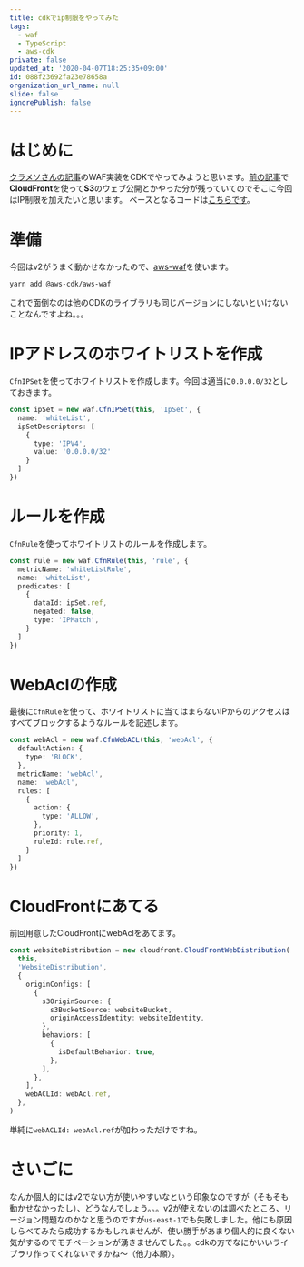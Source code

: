 ```yaml
---
title: cdkでip制限をやってみた
tags:
  - waf
  - TypeScript
  - aws-cdk
private: false
updated_at: '2020-04-07T18:25:35+09:00'
id: 088f23692fa23e78658a
organization_url_name: null
slide: false
ignorePublish: false
---
```

# はじめに

[クラメソさんの記事](https://dev.classmethod.jp/articles/how-to-use-aws-waf-v2-to-filter-incoming-traffic-based-ip-address/)のWAF実装をCDKでやってみようと思います。[前の記事](https://qiita.com/ufoo68/items/5861f31456a128e92b77)で**CloudFront**を使って**S3**のウェブ公開とかやった分が残っていてのでそこに今回はIP制限を加えたいと思います。
ベースとなるコードは[こちらです](https://github.com/ufoo68/aws-cdk-deploy-react)。

# 準備

今回はv2がうまく動かせなかったので、[aws-waf](https://docs.aws.amazon.com/cdk/api/latest/docs/aws-waf-readme.html)を使います。

```bash
yarn add @aws-cdk/aws-waf
```

これで面倒なのは他のCDKのライブラリも同じバージョンにしないといけないことなんですよね。。。

# IPアドレスのホワイトリストを作成

`CfnIPSet`を使ってホワイトリストを作成します。今回は適当に`0.0.0.0/32`としておきます。

```typescript
const ipSet = new waf.CfnIPSet(this, 'IpSet', {
  name: 'whiteList',
  ipSetDescriptors: [
    {
      type: 'IPV4',
      value: '0.0.0.0/32'
    }
  ]  
})
```

# ルールを作成

`CfnRule`を使ってホワイトリストのルールを作成します。

```typescript
const rule = new waf.CfnRule(this, 'rule', {
  metricName: 'whiteListRule',
  name: 'whiteList',
  predicates: [
    {
      dataId: ipSet.ref,
      negated: false,
      type: 'IPMatch',
    }
  ]
})
```

# WebAclの作成

最後に`CfnRule`を使って、ホワイトリストに当てはまらないIPからのアクセスはすべてブロックするようなルールを記述します。

```typescript
const webAcl = new waf.CfnWebACL(this, 'webAcl', {
  defaultAction: {
    type: 'BLOCK',
  },
  metricName: 'webAcl',
  name: 'webAcl',
  rules: [
    {
      action: {
        type: 'ALLOW',
      },
      priority: 1,
      ruleId: rule.ref,
    }
  ]
})
```

# CloudFrontにあてる

前回用意したCloudFrontにwebAclをあてます。

```typescript
const websiteDistribution = new cloudfront.CloudFrontWebDistribution(
  this,
  'WebsiteDistribution',
  {
    originConfigs: [
      {
        s3OriginSource: {
          s3BucketSource: websiteBucket,
          originAccessIdentity: websiteIdentity,
        },
        behaviors: [
          {
            isDefaultBehavior: true,
          },
        ],
      },
    ],
    webACLId: webAcl.ref,
  },
)
```

単純に`webACLId: webAcl.ref`が加わっただけですね。

# さいごに

なんか個人的にはv2でない方が使いやすいなという印象なのですが（そもそも動かせなかったし）、どうなんでしょう。。。v2が使えないのは調べたところ、リージョン問題なのかなと思うのですが`us-east-1`でも失敗しました。他にも原因しらべてみたら成功するかもしれませんが、使い勝手があまり個人的に良くない気がするのでモチベーションが湧きませんでした。。cdkの方でなにかいいライブラリ作ってくれないですかね～（他力本願）。
